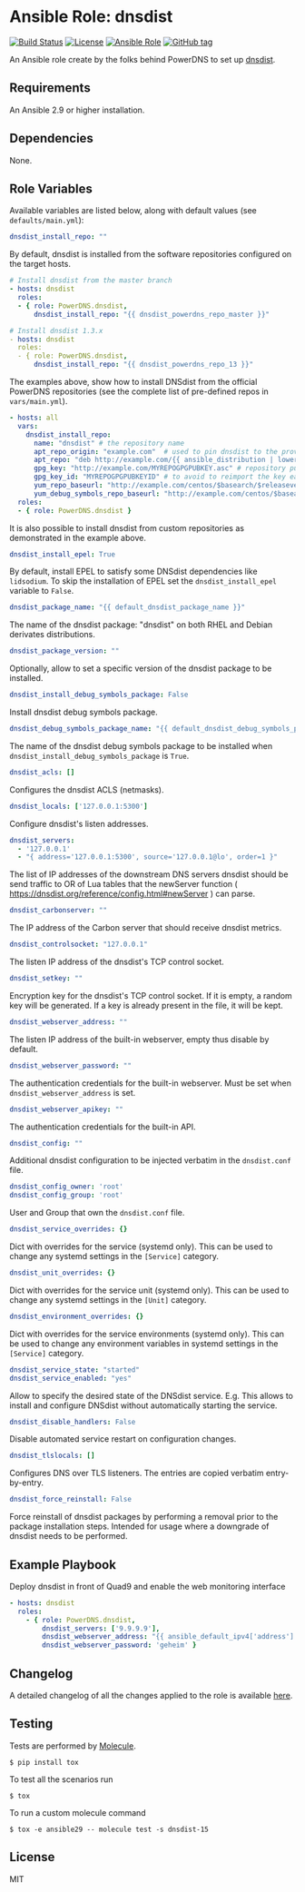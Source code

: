 # Ansible Role: dnsdist

[![Build Status](https://github.com/PowerDNS/dnsdist-ansible/actions/workflows/main.yml/badge.svg)](https://github.com/PowerDNS/dnsdist-ansible)
[![License](https://img.shields.io/badge/license-MIT%20License-brightgreen.svg)](https://opensource.org/licenses/MIT)
[![Ansible Role](https://img.shields.io/badge/ansible%20role-PowerDNS.dnsdist-blue.svg)](https://galaxy.ansible.com/PowerDNS/dnsdist)
[![GitHub tag](https://img.shields.io/github/tag/PowerDNS/dnsdist-ansible.svg)](https://github.com/PowerDNS/dnsdist-ansible/tags)

An Ansible role create by the folks behind PowerDNS to set up [dnsdist](https://dnsdist.org/).

## Requirements

An Ansible 2.9 or higher installation.

## Dependencies

None.

## Role Variables

Available variables are listed below, along with default values (see `defaults/main.yml`):

```yaml
dnsdist_install_repo: ""
```

By default, dnsdist is installed from the software repositories configured on the target hosts.

```yaml
# Install dnsdist from the master branch
- hosts: dnsdist
  roles:
  - { role: PowerDNS.dnsdist,
      dnsdist_install_repo: "{{ dnsdist_powerdns_repo_master }}"

# Install dnsdist 1.3.x
- hosts: dnsdist
  roles:
  - { role: PowerDNS.dnsdist,
      dnsdist_install_repo: "{{ dnsdist_powerdns_repo_13 }}"
```

The examples above, show how to install DNSdist from the official PowerDNS repositories
(see the complete list of pre-defined repos in `vars/main.yml`).

```yaml
- hosts: all
  vars:
    dnsdist_install_repo:
      name: "dnsdist" # the repository name
      apt_repo_origin: "example.com"  # used to pin dnsdist to the provided repository
      apt_repo: "deb http://example.com/{{ ansible_distribution | lower }} {{ ansible_distribution_release | lower }}/dnsdist main"
      gpg_key: "http://example.com/MYREPOGPGPUBKEY.asc" # repository public GPG key
      gpg_key_id: "MYREPOGPGPUBKEYID" # to avoid to reimport the key each time the role is executed
      yum_repo_baseurl: "http://example.com/centos/$basearch/$releasever/dnsdist"
      yum_debug_symbols_repo_baseurl: "http://example.com/centos/$basearch/$releasever/dnsdist/debug"
  roles:
  - { role: PowerDNS.dnsdist }
```

It is also possible to install dnsdist from custom repositories as demonstrated in the example above.

```yaml
dnsdist_install_epel: True
```

By default, install EPEL to satisfy some DNSdist dependencies like `lidsodium`.
To skip the installation of EPEL set the `dnsdist_install_epel` variable to `False`.

```yaml
dnsdist_package_name: "{{ default_dnsdist_package_name }}"
```

The name of the dnsdist package: "dnsdist" on both RHEL and Debian derivates distributions.

```yaml
dnsdist_package_version: ""
```

Optionally, allow to set a specific version of the dnsdist package to be installed.

```yaml
dnsdist_install_debug_symbols_package: False
```

Install dnsdist debug symbols package.

```yaml
dnsdist_debug_symbols_package_name: "{{ default_dnsdist_debug_symbols_package_name }}"
```

The name of the dnsdist debug symbols package to be installed when `dnsdist_install_debug_symbols_package` is `True`.

```yaml
dnsdist_acls: []
```

Configures the dnsdist ACLS (netmasks).

```yaml
dnsdist_locals: ['127.0.0.1:5300']
```

Configure dnsdist's listen addresses.

```yaml
dnsdist_servers:
  - '127.0.0.1'
  - "{ address='127.0.0.1:5300', source='127.0.0.1@lo', order=1 }"
```

The list of IP addresses of the downstream DNS servers dnsdist should be send traffic to
OR of Lua tables that the newServer function ( https://dnsdist.org/reference/config.html#newServer ) can parse.

```yaml
dnsdist_carbonserver: ""
```

The IP address of the Carbon server that should receive dnsdist metrics.

```yaml
dnsdist_controlsocket: "127.0.0.1"
```

The listen IP address of the dnsdist's TCP control socket.

```yaml
dnsdist_setkey: ""
```

Encryption key for the dnsdist's TCP control socket. If it is empty, a random key will be generated. If a key is already present in the file, it will be kept.

```yaml
dnsdist_webserver_address: ""
```

The listen IP address of the built-in webserver, empty thus disable by default.

```yaml
dnsdist_webserver_password: ""
```

The authentication credentials for the built-in webserver. Must be set when `dnsdist_webserver_address` is set.

```yaml
dnsdist_webserver_apikey: ""
```

The authentication credentials for the built-in API.


```yaml
dnsdist_config: ""
```

Additional dnsdist configuration to be injected verbatim in the `dnsdist.conf` file.

```yaml
dnsdist_config_owner: 'root'
dnsdist_config_group: 'root'
```

User and Group that own the `dnsdist.conf` file.

```yaml
dnsdist_service_overrides: {}
```

Dict with overrides for the service (systemd only).
This can be used to change any systemd settings in the `[Service]` category.

```yaml
dnsdist_unit_overrides: {}
```

Dict with overrides for the service unit (systemd only).
This can be used to change any systemd settings in the `[Unit]` category.

```yaml
dnsdist_environment_overrides: {}
```

Dict with overrides for the service environments (systemd only).
This can be used to change any environment variables in systemd settings in the `[Service]` category.

```yaml
dnsdist_service_state: "started"
dnsdist_service_enabled: "yes"
```

Allow to specify the desired state of the DNSdist service.
E.g. This allows to install and configure DNSdist without automatically starting the service.

```yaml
dnsdist_disable_handlers: False
```

Disable automated service restart on configuration changes.

```yaml
dnsdist_tlslocals: []
```
Configures DNS over TLS listeners. The entries are copied verbatim entry-by-entry.

```yaml
dnsdist_force_reinstall: False
```

Force reinstall of dnsdist packages by performing a removal prior to the package installation steps. Intended for usage where a downgrade of dnsdist needs to be performed.

## Example Playbook

Deploy dnsdist in front of Quad9 and enable the web monitoring interface

```yaml
- hosts: dnsdist
  roles:
    - { role: PowerDNS.dnsdist,
        dnsdist_servers: ['9.9.9.9'],
        dnsdist_webserver_address: "{{ ansible_default_ipv4['address'] }}:8083",
        dnsdist_webserver_password: 'geheim' }
```

## Changelog

A detailed changelog of all the changes applied to the role is available [here](./CHANGELOG.md).

## Testing

Tests are performed by [Molecule](http://molecule.readthedocs.org/en/latest/).

    $ pip install tox

To test all the scenarios run

    $ tox

To run a custom molecule command

    $ tox -e ansible29 -- molecule test -s dnsdist-15

## License

MIT
